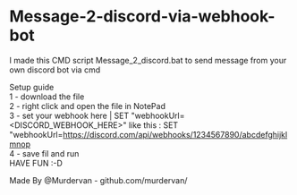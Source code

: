 # Message-2-discord-via-webhook-bot
I made this CMD script Message_2_discord.bat to send message from your own discord bot via cmd 

Setup guide                                                                                                                                                                                                                                                                                                                    
1 - download the file                                                                                                                                                                                                                                           
2 - right click and open the file in NotePad                                                                                                                                                                                                                                          
3 - set your webhook here | SET "webhookUrl=<DISCORD_WEBHOOK_HERE>" like this : SET "webhookUrl=https://discord.com/api/webhooks/1234567890/abcdefghijklmnop                                                                                                                                                                                                                                          
4 - save fil and run                                                                                                                                                                                                                                           
HAVE FUN :-D

Made By @Murdervan - github.com/murdervan/

